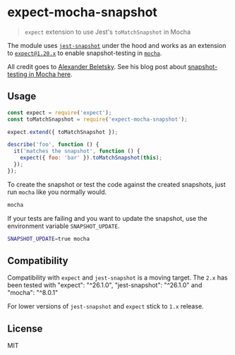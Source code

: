 # expect-mocha-snapshot

> `expect` extension to use Jest's `toMatchSnapshot` in Mocha

The module uses [`jest-snapshot`](https://github.com/facebook/jest/tree/master/packages/jest-snapshot) under the hood and works as an extension to [`expect@1.20.x`](https://github.com/mjackson/expect) to enable snapshot-testing in [`mocha`](https://github.com/mochajs/mocha).

All credit goes to [Alexander Beletsky](https://github.com/alexbeletsky). See his blog post about [snapshot-testing in Mocha here](https://medium.com/blogfoster-engineering/how-to-use-the-power-of-jests-snapshot-testing-without-using-jest-eff3239154e5).

## Usage

```js
const expect = require('expect');
const toMatchSnapshot = require('expect-mocha-snapshot');

expect.extend({ toMatchSnapshot });

describe('foo', function () {
  it('matches the snapshot', function () {
    expect({ foo: 'bar' }).toMatchSnapshot(this);
  });
});
```

To create the snapshot or test the code against the created snapshots, just run `mocha` like you normally would.

```sh
mocha
```

If your tests are failing and you want to update the snapshot, use the environment variable `SNAPSHOT_UPDATE`.

```sh
SNAPSHOT_UPDATE=true mocha
```

## Compatibility

Compatibility with `expect` and `jest-snapshot` is a moving target.
The `2.x` has been tested with "expect": "^26.1.0", "jest-snapshot": "^26.1.0" and "mocha": "^8.0.1"

For lower versions of `jest-snapshot` and `expect` stick to `1.x` release.

## License

MIT
